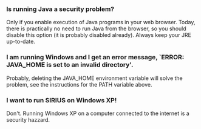### Is running Java a security problem?
Only if you enable execution of Java programs in your web browser. Today, there is practically
no need to run Java from the browser, so you should disable this option (it
is probably disabled already).  Always keep your JRE up-to-date.


### I am running Windows and I get an error message, `ERROR: JAVA\_HOME is set to an invalid directory'.
Probably, deleting the JAVA\_HOME environment variable will solve the problem, see the instructions for the 
PATH variable above.


### I want to run SIRIUS on Windows XP!
Don't. Running Windows XP on a computer connected to the internet is a security hazzard.